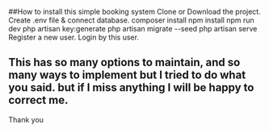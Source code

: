 ##How to install this simple booking system
Clone or Download the project.
Create .env file & connect database.
composer install
npm install
npm run dev
php artisan key:generate
php artisan migrate --seed
php artisan serve
Register a new user.
Login by this user.

## This has so many options to maintain, and so many ways to implement but I tried to do what you said. but if I miss anything I will be happy to correct me.

Thank you
